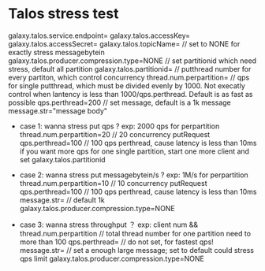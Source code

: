 # Talos stress test

galaxy.talos.service.endpoint=
galaxy.talos.accessKey=
galaxy.talos.accessSecret=
galaxy.talos.topicName=
// set to NONE for exactly stress messagebytein
galaxy.talos.producer.compression.type=NONE
// set partitionid which need stress, default all partition
galaxy.talos.partitionid=
// putthread number for every partiton, which control concurrency
thread.num.perpartition=
// qps for single putthread, which must be divided evenly by 1000. Not execatly control when lantency is less than 1000/qps.perthread. Default is as fast as possible
qps.perthread=200
// set message, default is a 1k message
message.str="message body"

* case 1: wanna stress put qps ?
exp: 2000 qps for perpartition
thread.num.perpartition=20 // 20 concurrency putRequest
qps.perthread=100 // 100 qps perthread, cause latency is less than 10ms
       if you want more qps for one single partition, start one more client and set galaxy.talos.partitionid

* case 2: wanna stress put messagebytein/s ?
exp: 1M/s for perpartition
thread.num.perpartition=10 // 10 concurrency putRequest
qps.perthread=100 // 100 qps perthread, cause latency is less than 10ms
message.str= // default 1k
galaxy.talos.producer.compression.type=NONE

* case 3: wanna stress throughput ？
exp: 
client num && thread.num.perpartition // total thread number for one partition need to more than 100
qps.perthread= // do not set, for fastest qps!
message.str=  // set a enough large message; set to default could stress qps limit
galaxy.talos.producer.compression.type=NONE
